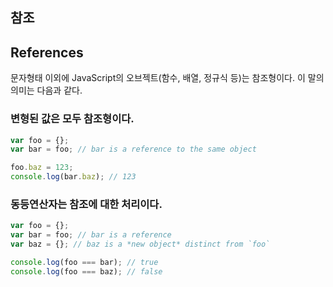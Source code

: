 ## 참조
## References

문자형태 이외에 JavaScript의 오브젝트(함수, 배열, 정규식 등)는 참조형이다. 이 말의 의미는 다음과 같다.

### 변형된 값은 모두 참조형이다.

```js
var foo = {};
var bar = foo; // bar is a reference to the same object

foo.baz = 123;
console.log(bar.baz); // 123
```

### 동등연산자는 참조에 대한 처리이다.

```js
var foo = {};
var bar = foo; // bar is a reference
var baz = {}; // baz is a *new object* distinct from `foo`

console.log(foo === bar); // true
console.log(foo === baz); // false
```
